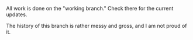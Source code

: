All work is done on the "working branch." Check there for the current updates.

The history of this branch is rather messy and gross, and I am not proud of it.
